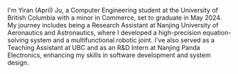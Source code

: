 <!-- Write your biography here. Tell the world about yourself. Link to your favorite [subreddit](http://reddit.com). You can put a picture in, too. The code is already in, just name your picture `prof_pic.jpg` and put it in the `img/` folder.

Put your address / P.O. box / other info right below your picture. You can also disable any these elements by editing `profile` property of the YAML header of your `_pages/about.md`. Edit `_bibliography/papers.bib` and Jekyll will render your [publications page](/al-folio/publications/) automatically.

Link to your social media connections, too. This theme is set up to use [Font Awesome icons](http://fortawesome.github.io/Font-Awesome/) and [Academicons](https://jpswalsh.github.io/academicons/), like the ones below. Add your Facebook, Twitter, LinkedIn, Google Scholar, or just disable all of them. -->

I'm Yiran (April) Ju, a Computer Engineering student at the University of British Columbia with a minor in Commerce, set to graduate in May 2024. My journey includes being a Research Assistant at Nanjing University of Aeronautics and Astronautics, where I developed a high-precision equation-solving system and a multifunctional robotic joint. I've also served as a Teaching Assistant at UBC and as an R&D Intern at Nanjing Panda Electronics, enhancing my skills in software development and system design. 